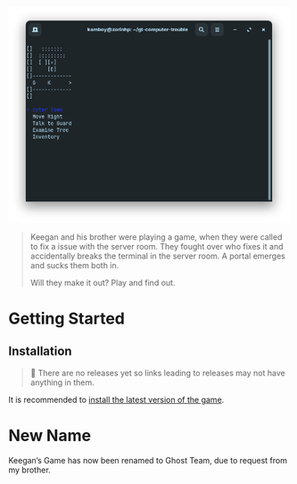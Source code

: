 ![img](https://raw.githubusercontent.com/TheKamboy/gt-computer-trouble/master/assets/img/gtctpicture.png)

> Keegan and his brother were playing a game, when they were called to fix a issue with the server room.
> They fought over who fixes it and accidentally breaks the terminal in the server room.
> A portal emerges and sucks them both in.
> 
> Will they make it out? Play and find out.


# Getting Started


## Installation

> 🔨 There are no releases yet so links leading to releases may not have anything in them.

It is recommended to [install the latest version of the game](https://github.com/TheKamboy/gt-computer-trouble/releases/latest).


# New Name

Keegan&rsquo;s Game has now been renamed to Ghost Team, due to request from my brother.

